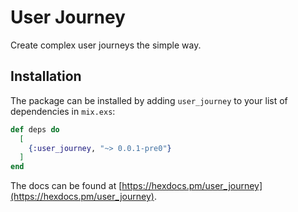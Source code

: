 # User Journey

Create complex user journeys the simple way.

## Installation

The package can be installed
by adding `user_journey` to your list of dependencies in `mix.exs`:

```elixir
def deps do
  [
    {:user_journey, "~> 0.0.1-pre0"}
  ]
end
```

The docs can
be found at [https://hexdocs.pm/user_journey](https://hexdocs.pm/user_journey).

